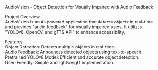 AudioVision - Object Detection for Visually Impaired with Audio Feedback  

Project Overview  
AudioVision is an AI-powered application that detects objects in real-time and provides "audio feedback" for visually impaired users. It utilizes "YOLOv8, OpenCV, and gTTS API" to enhance accessibility.

Features  
Object Detection: Detects multiple objects in real-time.  
Audio Feedback: Announces detected objects using text-to-speech.  
Pretrained YOLOv8 Model: Efficient and accurate object detection.  
User-Friendly: Simple and lightweight implementation.
